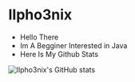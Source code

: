 # IIpho3nix
- Hello There
- Im A Begginer Interested in Java
- Here Is My Github Stats

![IIpho3nix's GitHub stats](https://github-readme-stats.vercel.app/api?username=IIpho3nix&count_private=true&theme=radical&show_icons=true)
